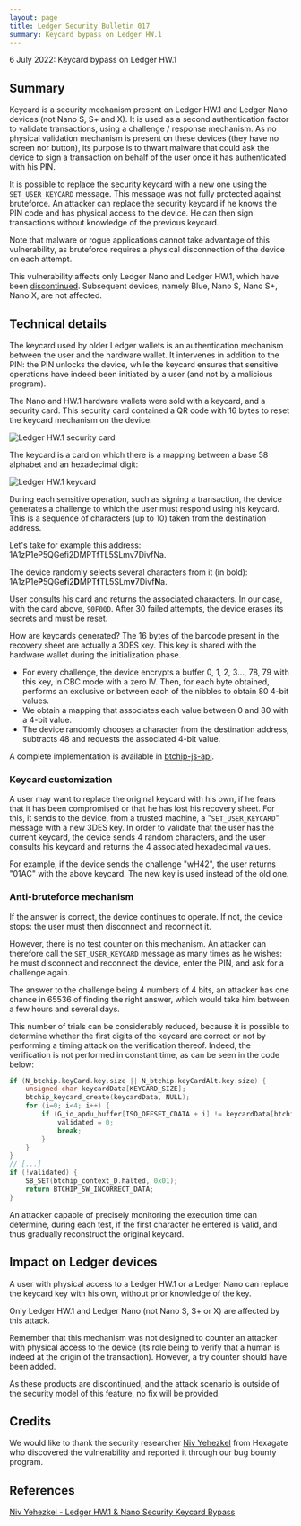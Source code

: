 ```yaml
---
layout: page
title: Ledger Security Bulletin 017
summary: Keycard bypass on Ledger HW.1
---
```


6 July 2022: Keycard bypass on Ledger HW.1

## Summary

Keycard is a security mechanism present on Ledger HW.1 and Ledger Nano devices (not Nano S, S+ and X). It is used as a second authentication factor to validate transactions, using a challenge / response mechanism. As no physical validation mechanism is present on these devices (they have no screen nor button), its purpose is to thwart malware that could ask the device to sign a transaction on behalf of the user once it has authenticated with his PIN.

It is possible to  replace the security keycard with a new one using the `SET_USER_KEYCARD` message. This message was not fully protected against bruteforce. An attacker can replace the security keycard if he knows the PIN code and has physical access to the device. He can then sign transactions without knowledge of the previous keycard.

Note that malware or rogue applications cannot take advantage of this vulnerability, as bruteforce requires a physical disconnection of the device on each attempt.

This vulnerability affects only Ledger Nano and Ledger HW.1, which have been [discontinued](https://support.ledger.com/hc/en-us/articles/360010500620-Discontinued-products). Subsequent devices, namely Blue, Nano S, Nano S+, Nano X, are not affected.

## Technical details

The keycard used by older Ledger wallets is an authentication mechanism between the user and the hardware wallet. It intervenes in addition to the PIN: the PIN unlocks the device, while the keycard ensures that sensitive operations have indeed been initiated by a user (and not by a malicious program).

The Nano and HW.1 hardware wallets were sold with a keycard, and a security card. This security card contained a QR code with 16 bytes to reset the keycard mechanism on the device.

![Ledger HW.1 security card](/lsb/hw1-qrcode.jpg)

The keycard is a card on which there is a mapping between a base 58 alphabet and an hexadecimal digit:

![Ledger HW.1 keycard](/lsb/hw1-keycard.jpg)

During each sensitive operation, such as signing a transaction, the device generates a challenge to which the user must respond using his keycard. This is a sequence of characters (up to 10) taken from the destination address.

Let's take for example this address: 1A1zP1eP5QGefi2DMPTfTL5SLmv7DivfNa.

The device randomly selects several characters from it (in bold): 1A1zP1e**P**5QGe**f**i2**D**MPT**f**TL5SLm**v**7Divf**N**a.

User consults his card and returns the associated characters. In our case, with the card above, `90F00D`. After 30 failed attempts, the device erases its secrets and must be reset.

How are keycards generated? The 16 bytes of the barcode present in the recovery sheet are actually a 3DES key. This key is shared with the hardware wallet during the initialization phase.

- For every challenge, the device encrypts a buffer 0, 1, 2, 3..., 78, 79 with this key, in CBC mode with a zero IV. Then, for each byte obtained, performs an exclusive or between each of the nibbles to obtain 80 4-bit values.
- We obtain a mapping that associates each value between 0 and 80 with a 4-bit value.
- The device randomly chooses a character from the destination address, subtracts 48 and requests the associated 4-bit value.

A complete implementation is available in [btchip-js-api](https://github.com/LedgerHQ/btchip-js-api/blob/master/samples/keycard/buildKeycard.html).

### Keycard customization

A user may want to replace the original keycard with his own, if he fears that it has been compromised or that he has lost his recovery sheet. For this, it sends to the device, from a trusted machine, a "`SET_USER_KEYCARD`" message with a new 3DES key. In order to validate that the user has the current keycard, the device sends 4 random characters, and the user consults his keycard and returns the 4 associated hexadecimal values.

For example, if the device sends the challenge "wH42", the user returns "01AC" with the above keycard. The new key is used instead of the old one.

### Anti-bruteforce mechanism

If the answer is correct, the device continues to operate. If not, the device stops: the user must then disconnect and reconnect it.

However, there is no test counter on this mechanism. An attacker can therefore call the `SET_USER_KEYCARD` message as many times as he wishes: he must disconnect and reconnect the device, enter the PIN, and ask for a challenge again.

The answer to the challenge being 4 numbers of 4 bits, an attacker has one chance in 65536 of finding the right answer, which would take him between a few hours and several days.

This number of trials can be considerably reduced, because it is possible to determine whether the first digits of the keycard are correct or not by performing a timing attack on the verification thereof. Indeed, the verification is not performed in constant time, as can be seen in the code below:

```c
if (N_btchip.keyCard.key.size || N_btchip.keyCardAlt.key.size) {
    unsigned char keycardData[KEYCARD_SIZE];
    btchip_keycard_create(keycardData, NULL);
    for (i=0; i<4; i++) {
        if (G_io_apdu_buffer[ISO_OFFSET_CDATA + i] != keycardData[btchip_context_D.keycardChallenge[i]]) {
            validated = 0;
            break;
        }
    }
}
// [...]
if (!validated) {
    SB_SET(btchip_context_D.halted, 0x01);
    return BTCHIP_SW_INCORRECT_DATA;
}
```

An attacker capable of precisely monitoring the execution time can determine, during each test, if the first character he entered is valid, and thus gradually reconstruct the original keycard.

## Impact on Ledger devices

A user with physical access to a Ledger HW.1 or a Ledger Nano can replace the keycard key with his own, without prior knowledge of the key.

Only Ledger HW.1 and Ledger Nano (not Nano S, S+ or X) are affected by this attack.

Remember that this mechanism was not designed to counter an attacker with physical access to the device (its role being to verify that a human is indeed at the origin of the transaction). However, a try counter should have been added.

As these products are discontinued, and the attack scenario is outside of the security model of this feature, no fix will be provided.

## Credits

We would like to thank the security researcher [Niv Yehezkel](https://twitter.com/invlpgtbl) from Hexagate who discovered the vulnerability and reported it through our bug bounty program.

## References

[Niv Yehezkel - Ledger HW.1 & Nano Security Keycard Bypass](https://medium.com/@niv_28183/ledger-hw-1-nano-security-keycard-bypass-dc868f2893)
